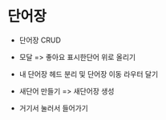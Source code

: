 # 단어장

- 단어장 CRUD
- 모달 => 좋아요 표시한단어 위로 올리기
- 내 단어장 헤드 분리 및 단어장 이동 라우터 달기

- 새단어 만들기 => 새단어장 생성
- 거기서 눌러서 들어가기
